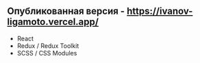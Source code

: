 Опубликованная версия - 
https://ivanov-ligamoto.vercel.app/
---
- React
- Redux / Redux Toolkit
- SCSS / CSS Modules

